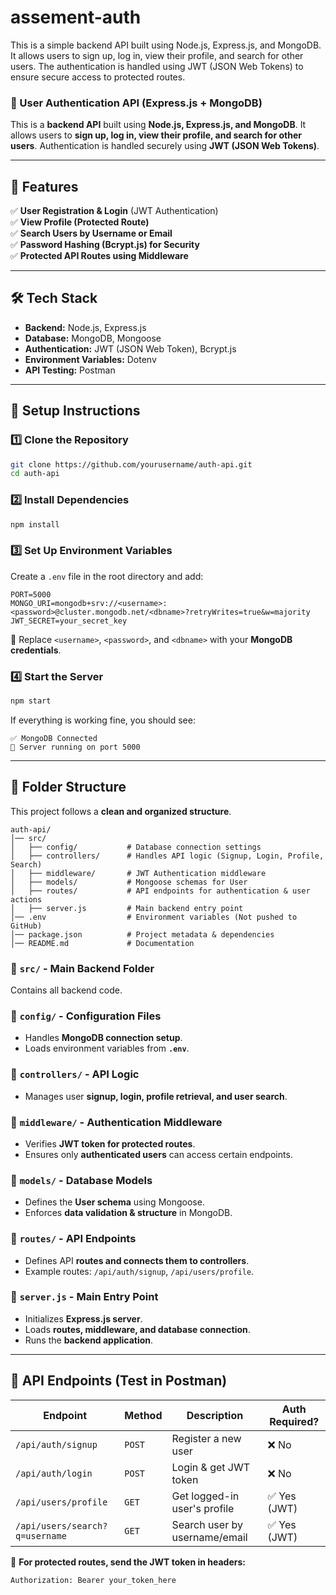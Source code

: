 # assement-auth

This is a simple backend API built using Node.js, Express.js, and MongoDB. It allows users to sign up, log in, view their profile, and search for other users. The authentication is handled using JWT (JSON Web Tokens) to ensure secure access to protected routes.

### **🛒 User Authentication API (Express.js + MongoDB)**

This is a **backend API** built using **Node.js, Express.js, and MongoDB**. It allows users to **sign up, log in, view their profile, and search for other users**. Authentication is handled securely using **JWT (JSON Web Tokens)**.

---

## **🚀 Features**

✅ **User Registration & Login** (JWT Authentication)  
✅ **View Profile (Protected Route)**  
✅ **Search Users by Username or Email**  
✅ **Password Hashing (Bcrypt.js) for Security**  
✅ **Protected API Routes using Middleware**

---

## **🛠 Tech Stack**

- **Backend:** Node.js, Express.js
- **Database:** MongoDB, Mongoose
- **Authentication:** JWT (JSON Web Token), Bcrypt.js
- **Environment Variables:** Dotenv
- **API Testing:** Postman

---

## **📌 Setup Instructions**

### **1️⃣ Clone the Repository**

```bash
git clone https://github.com/yourusername/auth-api.git
cd auth-api
```

### **2️⃣ Install Dependencies**

```bash
npm install
```

### **3️⃣ Set Up Environment Variables**

Create a `.env` file in the root directory and add:

```
PORT=5000
MONGO_URI=mongodb+srv://<username>:<password>@cluster.mongodb.net/<dbname>?retryWrites=true&w=majority
JWT_SECRET=your_secret_key
```

🔹 Replace `<username>`, `<password>`, and `<dbname>` with your **MongoDB credentials**.

### **4️⃣ Start the Server**

```bash
npm start
```

If everything is working fine, you should see:

```
✅ MongoDB Connected
🚀 Server running on port 5000
```

---

## **📂 Folder Structure**

This project follows a **clean and organized structure**.

```
auth-api/
│── src/
│   ├── config/           # Database connection settings
│   ├── controllers/      # Handles API logic (Signup, Login, Profile, Search)
│   ├── middleware/       # JWT Authentication middleware
│   ├── models/           # Mongoose schemas for User
│   ├── routes/           # API endpoints for authentication & user actions
│   ├── server.js         # Main backend entry point
│── .env                  # Environment variables (Not pushed to GitHub)
│── package.json          # Project metadata & dependencies
│── README.md             # Documentation
```

### 📂 **`src/` - Main Backend Folder**

Contains all backend code.

### 📂 **`config/` - Configuration Files**

- Handles **MongoDB connection setup**.
- Loads environment variables from **`.env`**.

### 📂 **`controllers/` - API Logic**

- Manages user **signup, login, profile retrieval, and user search**.

### 📂 **`middleware/` - Authentication Middleware**

- Verifies **JWT token for protected routes**.
- Ensures only **authenticated users** can access certain endpoints.

### 📂 **`models/` - Database Models**

- Defines the **User schema** using Mongoose.
- Enforces **data validation & structure** in MongoDB.

### 📂 **`routes/` - API Endpoints**

- Defines API **routes and connects them to controllers**.
- Example routes: `/api/auth/signup`, `/api/users/profile`.

### 📜 **`server.js` - Main Entry Point**

- Initializes **Express.js server**.
- Loads **routes, middleware, and database connection**.
- Runs the **backend application**.

---

## **📌 API Endpoints (Test in Postman)**

| **Endpoint**                   | **Method** | **Description**               | **Auth Required?** |
| ------------------------------ | ---------- | ----------------------------- | ------------------ |
| `/api/auth/signup`             | `POST`     | Register a new user           | ❌ No              |
| `/api/auth/login`              | `POST`     | Login & get JWT token         | ❌ No              |
| `/api/users/profile`           | `GET`      | Get logged-in user's profile  | ✅ Yes (JWT)       |
| `/api/users/search?q=username` | `GET`      | Search user by username/email | ✅ Yes (JWT)       |

📌 **For protected routes, send the JWT token in headers:**

```
Authorization: Bearer your_token_here
```
